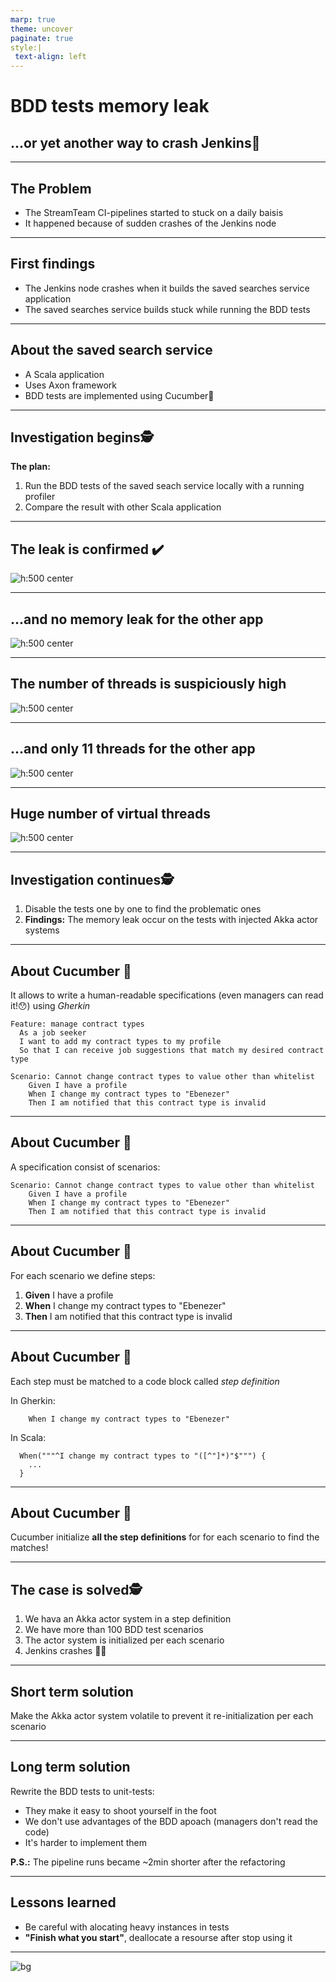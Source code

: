 ```yaml
---
marp: true
theme: uncover
paginate: true
style:|
 text-align: left
---
```



# **BDD tests memory leak**

## ...or yet another way to crash Jenkins👨

---

## **The Problem**

- The StreamTeam CI-pipelines started to stuck on a daily baisis
- It happened because of sudden crashes of the Jenkins node

---

## **First findings**

- The Jenkins node crashes when it builds the saved searches service application
- The saved searches service builds stuck while running the BDD tests

---

## **About the saved search service**

- A Scala application
- Uses Axon framework
- BDD tests are implemented using Cucumber🥒

---

## **Investigation begins🕵️**

**The plan:**
1. Run the BDD tests of the saved seach service locally with a running profiler
2. Compare the result with other Scala application

---

## **The leak is confirmed ✔️**

![h:500 center](sss_heap.png)

---

## **...and no memory leak for the other app**

![h:500 center](pm_heap.png)

---

## **The number of threads is suspiciously high**

![h:500 center](sss_threads.png)

---

## **...and only 11 threads for the other app**

![h:500 center](pm_threads.png)

---

## **Huge number of virtual threads**

![h:500 center](sss_objects.png)

---

## **Investigation continues🕵️**

1. Disable the tests one by one to find the problematic ones
2. **Findings:** The memory leak occur on the tests with injected Akka actor systems

---

## **About Cucumber 🥒**

It allows to write a human-readable specifications (even managers can read it!😯) using *Gherkin*

```
Feature: manage contract types
  As a job seeker
  I want to add my contract types to my profile
  So that I can receive job suggestions that match my desired contract type

Scenario: Cannot change contract types to value other than whitelist
    Given I have a profile
    When I change my contract types to "Ebenezer"
    Then I am notified that this contract type is invalid
```

---

## **About Cucumber 🥒**

A specification consist of scenarios:

```
Scenario: Cannot change contract types to value other than whitelist
    Given I have a profile
    When I change my contract types to "Ebenezer"
    Then I am notified that this contract type is invalid
```

---

## **About Cucumber 🥒**

For each scenario we define steps:

1. **Given** I have a profile
2. **When** I change my contract types to "Ebenezer"
3. **Then** I am notified that this contract type is invalid

---

## **About Cucumber 🥒**

Each step must be matched to a code block called *step definition*

In Gherkin:

```
    When I change my contract types to "Ebenezer"
```

In Scala:

```
  When("""^I change my contract types to "([^"]*)"$""") {
    ...
  }

```

---

## **About Cucumber 🥒**

Cucumber initialize **all the step definitions** for for each scenario to find the matches!

---

## **The case is solved🕵**

1. We hava an Akka actor system in a step definition
2. We have more than 100 BDD test scenarios
3. The actor system is initialized per each scenario
4. Jenkins crashes 👨🔫

---

## **Short term solution**

Make the Akka actor system volatile to prevent it re-initialization per each scenario

---

## **Long term solution**

Rewrite the BDD tests to unit-tests:

- They make it easy to shoot yourself in the foot
- We don't use advantages of the BDD apoach (managers don't read the code)
- It's harder to implement them

**P.S.:** The pipeline runs became ~2min shorter after the refactoring

---

## **Lessons learned**

- Be careful with alocating heavy instances in tests
- **"Finish what you start"**, deallocate a resourse after stop using it

---

![bg](https://upload.wikimedia.org/wikipedia/commons/e/ea/Thats_all_folks.svg)

